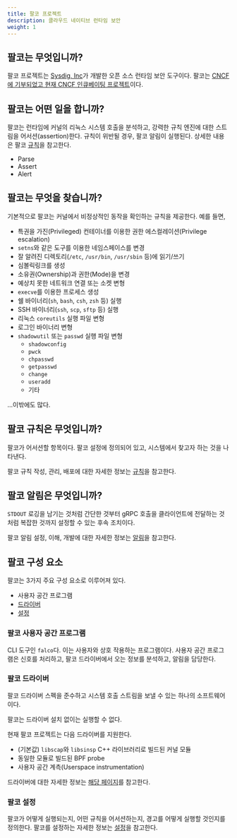 ```yaml
---
title: 팔코 프로젝트
description: 클라우드 네이티브 런타임 보안
weight: 1
---
```


## 팔코는 무엇입니까?

팔코 프로젝트는 [Sysdig, Inc](https://sysdig.com)가 개발한 오픈 소스 런타임 보안 도구이다. 팔코는 [CNCF에 기부되었고 현재 CNCF 인큐베이팅 프로젝트](https://www.cncf.io/blog/2020/01/08/toc-votes-to-move-falco-into-cncf-incubator/)이다.

## 팔코는 어떤 일을 합니까?

팔코는 런타임에 커널의 리눅스 시스템 호출을 분석하고, 강력한 규칙 엔진에 대한 스트림을 어서션(assertion)한다.
규칙이 위반될 경우, 팔코 알림이 실행된다. 상세한 내용은 팔코 [규칙](https://falco.org/docs/rules/)을 참고한다.

 - Parse
 - Assert
 - Alert

## 팔코는 무엇을 찾습니까?

기본적으로 팔코는 커널에서 비정상적인 동작을 확인하는 규칙을 제공한다. 예를 들면,

 - 특권을 가진(Privileged) 컨테이너를 이용한 권한 에스컬레이션(Privilege escalation)
 - `setns`와 같은 도구를 이용한 네임스페이스를 변경
 - 잘 알려진 디렉토리(`/etc`, `/usr/bin`, `/usr/sbin` 등)에 읽기/쓰기
 - 심볼릭링크를 생성
 - 소유권(Ownership)과 권한(Mode)을 변경
 - 예상치 못한 네트워크 연결 또는 소켓 변형
 - `execve`를 이용한 프로세스 생성
 - 쉘 바이너리(`sh`, `bash`, `csh`, `zsh` 등) 실행
 - SSH 바이너리(`ssh`, `scp`, `sftp` 등) 실행
 - 리눅스 `coreutils` 실행 파일 변형
 - 로그인 바이너리 변형
 - `shadowutil` 또는 `passwd` 실행 파일 변형
	- `shadowconfig`
    - `pwck`
    - `chpasswd`
    - `getpasswd`
    - `change`
    - `useradd`
    - 기타

...이밖에도 많다.

## 팔코 규칙은 무엇입니까?

팔코가 어서션할 항목이다. 팔코 설정에 정의되어 있고, 시스템에서 찾고자 하는 것을 나타낸다.

팔코 규칙 작성, 관리, 배포에 대한 자세한 정보는 [규칙](https://falco.org/docs/rules/)을 참고한다.

## 팔코 알림은 무엇입니까?

`STDOUT` 로깅을 남기는 것처럼 간단한 것부터 gRPC 호출을 클라이언트에 전달하는 것처럼 복잡한 것까지 설정할 수 있는 후속 조치이다.

팔코 알림 설정, 이해, 개발에 대한 자세한 정보는 [알림](https://falco.org/docs/outputs/)을 참고한다.

## 팔코 구성 요소

팔코는 3가지 주요 구성 요소로 이루어져 있다.

 - 사용자 공간 프로그램
 - [드라이버](https://falco.org/docs/event-sources/drivers/)
 - [설정](https://falco.org/docs/configuration/)

### 팔코 사용자 공간 프로그램

CLI 도구인 `falco`다. 이는 사용자와 상호 작용하는 프로그램이다. 사용자 공간 프로그램은 신호를 처리하고, 팔코 드라이버에서 오는 정보를 분석하고, 알림을 담당한다.

### 팔코 드라이버

팔코 드라이버 스펙을 준수하고 시스템 호출 스트림을 보낼 수 있는 하나의 소프트웨어이다.

팔코는 드라이버 설치 없이는 실행할 수 없다.

현재 팔코 프로젝트는 다음 드라이버를 지원한다.

 - (기본값) `libscap`와 `libsinsp` C++ 라이브러리로 빌드된 커널 모듈
 - 동일한 모듈로 빌드된 BPF probe
 - 사용자 공간 계측(Userspace instrumentation)

드라이버에 대한 자세한 정보는 [해당 페이지](/docs/event-sources/drivers/)를 참고한다.

### 팔코 설정

팔코가 어떻게 실행되는지, 어떤 규칙을 어서션하는지, 경고를 어떻게 실행할 것인지를 정의한다. 팔코를 설정하는 자세한 정보는 [설정](https://falco.org/docs/configuration/)을 참고한다.
